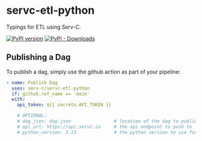 # servc-etl-python

Typings for ETL using Serv-C.

[![PyPI version](https://badge.fury.io/py/servcetl.svg)](https://pypi.org/project/servcetl/)
[![PyPI - Downloads](https://img.shields.io/pypi/dm/servcetl)](https://pypi.org/project/servcetl/)

## Publishing a Dag

To publish a dag, simply use the github action as part of your pipeline:

```yaml
- name: Publish Dag
  uses: serv-c/servc-etl-python
  if: github.ref_name == 'main'
  with:
    api_token: ${{ secrets.API_TOKEN }}

    # OPTIONAL:
    # dag_json: dag.json                # location of the dag to publish
    # api_url: https://api.servc.io     # the api endpoint to push to
    # python_version: 3.13              # the python version to use for publishing
```
